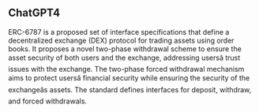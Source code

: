 ## ChatGPT4

ERC-6787 is a proposed set of interface specifications that define a decentralized exchange (DEX) protocol for trading assets using order books. It proposes a novel two-phase withdrawal scheme to ensure the asset security of both users and the exchange, addressing usersâ trust issues with the exchange. The two-phase forced withdrawal mechanism aims to protect usersâ financial security while ensuring the security of the exchangeâs assets. The standard defines interfaces for deposit, withdraw, and forced withdrawals.
